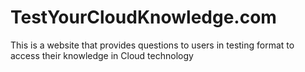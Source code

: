 # TestYourCloudKnowledge.com
This is a website that provides questions to users in testing format to access their knowledge in Cloud technology
